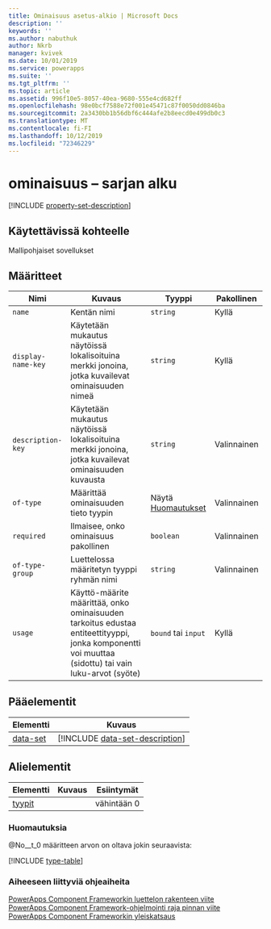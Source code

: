 ```yaml
---
title: Ominaisuus asetus-alkio | Microsoft Docs
description: ''
keywords: ''
ms.author: nabuthuk
author: Nkrb
manager: kvivek
ms.date: 10/01/2019
ms.service: powerapps
ms.suite: ''
ms.tgt_pltfrm: ''
ms.topic: article
ms.assetid: 996f10e5-8057-40ea-9680-555e4cd682ff
ms.openlocfilehash: 98e0bcf7588e72f001e45471c87f0050dd0846ba
ms.sourcegitcommit: 2a3430bb1b56dbf6c444afe2b8eecd0e499db0c3
ms.translationtype: MT
ms.contentlocale: fi-FI
ms.lasthandoff: 10/12/2019
ms.locfileid: "72346229"
---
```

# <a name="property-set-element"></a>ominaisuus – sarjan alku

[!INCLUDE [property-set-description](includes/property-set-description.md)]

## <a name="available-for"></a>Käytettävissä kohteelle

Mallipohjaiset sovellukset

## <a name="attributes"></a>Määritteet

|Nimi|Kuvaus|Tyyppi|Pakollinen|
|--|--|--|--|
|`name`|Kentän nimi|`string`|Kyllä|
|`display-name-key`|Käytetään mukautus näytöissä lokalisoituina merkki jonoina, jotka kuvailevat ominaisuuden nimeä|`string`|Kyllä|
|`description-key`|Käytetään mukautus näytöissä lokalisoituina merkki jonoina, jotka kuvailevat ominaisuuden kuvausta|`string`|Valinnainen|
|`of-type`|Määrittää ominaisuuden tieto tyypin|Näytä [Huomautukset](#remarks)|Valinnainen|
|`required`|Ilmaisee, onko ominaisuus pakollinen|`boolean`|Valinnainen|
|`of-type-group`|Luettelossa määritetyn tyyppi ryhmän nimi|`string`|Valinnainen|
|`usage`|Käyttö-määrite määrittää, onko ominaisuuden tarkoitus edustaa entiteettityyppi, jonka komponentti voi muuttaa (sidottu) tai vain luku-arvot (syöte)|`bound` tai `input`|Kyllä|

## <a name="parent-elements"></a>Pääelementit

|Elementti|Kuvaus|
|--|--|
|[data-set](data-set.md)|[!INCLUDE [data-set-description](includes/data-set-description.md)]|

## <a name="child-elements"></a>Alielementit

|Elementti|Kuvaus|Esiintymät|
|--|--|--|
|[tyypit](types.md)||vähintään 0|

### <a name="remarks"></a>Huomautuksia

@No__t_0 määritteen arvon on oltava jokin seuraavista:

[!INCLUDE [type-table](includes/type-table.md)]

### <a name="related-topics"></a>Aiheeseen liittyviä ohjeaiheita

[PowerApps Component Frameworkin luettelon rakenteen viite](index.md)<br/>
[PowerApps Component Framework-ohjelmointi raja pinnan viite](../reference/index.md)<br/>
[PowerApps Component Frameworkin yleiskatsaus](../overview.md)